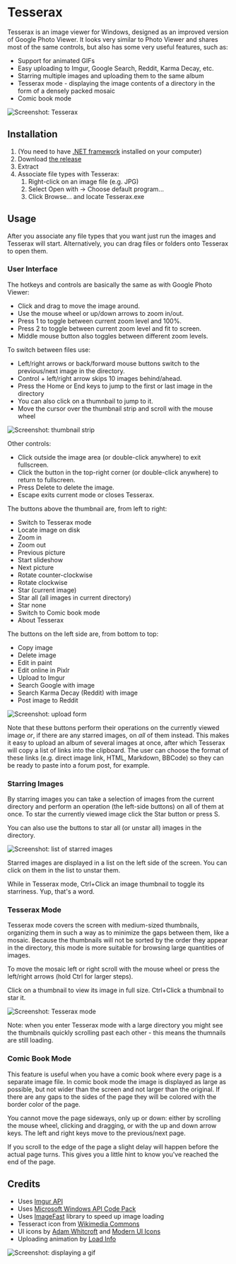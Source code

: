 Tesserax
========

Tesserax is an image viewer for Windows, designed as an improved version of Google Photo Viewer. It looks very similar to Photo Viewer and shares most of the same controls, but also has some very useful features, such as:
* Support for animated GIFs
* Easy uploading to Imgur, Google Search, Reddit, Karma Decay, etc.
* Starring multiple images and uploading them to the same album
* Tesserax mode - displaying the image contents of a directory in the form of a densely packed mosaic
* Comic book mode

![Screenshot: Tesserax](http://i.imgur.com/nZMBBBH.png)


Installation
--------------

1. (You need to have [.NET framework](http://www.microsoft.com/en-us/download/details.aspx?id=30653) installed on your computer)
2. Download [the release](https://github.com/Winterstark/Tesserax/releases)
3. Extract
4. Associate file types with Tesserax:
	1. Right-click on an image file (e.g. JPG)
	2. Select Open with -> Choose default program...
	3. Click Browse... and locate Tesserax.exe


Usage
------

After you associate any file types that you want just run the images and Tesserax will start. Alternatively, you can drag files or folders onto Tesserax to open them.

### User Interface

The hotkeys and controls are basically the same as with Google Photo Viewer:
* Click and drag to move the image around.
* Use the mouse wheel or up/down arrows to zoom in/out.
* Press 1 to toggle between current zoom level and 100%.
* Press 2 to toggle between current zoom level and fit to screen.
* Middle mouse button also toggles between different zoom levels.

To switch between files use:
* Left/right arrows or back/forward mouse buttons switch to the previous/next image in the directory.
* Control + left/right arrow skips 10 images behind/ahead.
* Press the Home or End keys to jump to the first or last image in the directory
* You can also click on a thumnbail to jump to it.
* Move the cursor over the thumbnail strip and scroll with the mouse wheel

![Screenshot: thumbnail strip](http://i.imgur.com/nnvXdoV.gif)

Other controls:
* Click outside the image area (or double-click anywhere) to exit fullscreen.
* Click the button in the top-right corner (or double-click anywhere) to return to fullscreen.
* Press Delete to delete the image.
* Escape exits current mode or closes Tesserax.

The buttons above the thumbnail are, from left to right:
* Switch to Tesserax mode
* Locate image on disk
* Zoom in
* Zoom out
* Previous picture
* Start slideshow
* Next picture
* Rotate counter-clockwise
* Rotate clockwise
* Star (current image)
* Star all (all images in current directory)
* Star none
* Switch to Comic book mode
* About Tesserax

The buttons on the left side are, from bottom to top:
* Copy image
* Delete image
* Edit in paint
* Edit online in Pixlr
* Upload to Imgur
* Search Google with image
* Search Karma Decay (Reddit) with image
* Post image to Reddit

![Screenshot: upload form](http://i.imgur.com/jmlExNV.png)

Note that these buttons perform their operations on the currently viewed image *or*, if there are any starred images, on *all* of them instead. This makes it easy to upload an album of several images at once, after which Tesserax will copy a list of links into the clipboard. The user can choose the format of these links (e.g. direct image link, HTML, Markdown, BBCode) so they can be ready to paste into a forum post, for example.
 
### Starring Images

By starring images you can take a selection of images from the current directory and perform an operation (the left-side buttons) on all of them at once. To star the currently viewed image click the Star button or press S.

You can also use the buttons to star all (or unstar all) images in the directory.

![Screenshot: list of starred images](http://i.imgur.com/oiUVeZ7.png)

Starred images are displayed in a list on the left side of the screen. You can click on them in the list to unstar them.

While in Tesserax mode, Ctrl+Click an image thumbnail to toggle its starriness. Yup, that's a word.

### Tesserax Mode

Tesserax mode covers the screen with medium-sized thumbnails, organizing them in such a way as to minimize the gaps between them, like a mosaic. Because the thumbnails will not be sorted by the order they appear in the directory, this mode is more suitable for browsing large quantities of images.

To move the mosaic left or right scroll with the mouse wheel or press the left/right arrows (hold Ctrl for larger steps).

Click on a thumbnail to view its image in full size. Ctrl+Click a thumbnail to star it.

![Screenshot: Tesserax mode](http://i.imgur.com/d4jm9oM.jpg)

Note: when you enter Tesserax mode with a large directory you might see the thumbnails quickly scrolling past each other - this means the thumnails are still loading.

### Comic Book Mode

This feature is useful when you have a comic book where every page is a separate image file. In comic book mode the image is displayed as large as possible, but not wider than the screen and not larger than the original. If there are any gaps to the sides of the page they will be colored with the border color of the page.

You cannot move the page sideways, only up or down: either by scrolling the mouse wheel, clicking and dragging, or with the up and down arrow keys. The left and right keys move to the previous/next page.

If you scroll to the edge of the page a slight delay will happen before the actual page turns. This gives you a little hint to know you've reached the end of the page.


Credits
---------

* Uses [Imgur API](https://api.imgur.com)
* Uses [Microsoft Windows API Code Pack](http://archive.msdn.microsoft.com/WindowsAPICodePack)
* Uses [ImageFast](http://weblogs.asp.net/justin_rogers/articles/131704.aspx) library to speed up image loading
* Tesseract icon from [Wikimedia Commons](http://commons.wikimedia.org/wiki/File:Hypercube.png)
* UI icons by [Adam Whitcroft](http://adamwhitcroft.com/batch/) and [Modern UI Icons](http://modernuiicons.com/)
* Uploading animation by [Load Info](http://www.loadinfo.net)


![Screenshot: displaying a gif](http://i.imgur.com/iSE7Hwi.gif)
